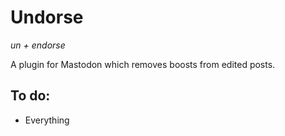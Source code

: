 # Undorse
*un + endorse*

A plugin for Mastodon which removes boosts from edited posts.

## To do:
 - Everything
